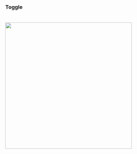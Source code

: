 #
### Toggle
#
<img src="https://drive.google.com/file/d/1p9TSTlM3QFJ4F0Q76oOI-dG3bIdK1jDP/view?usp=sharing" width=400>


